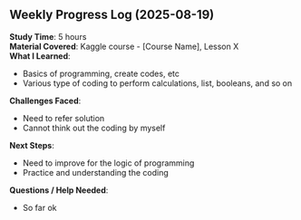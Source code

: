 ## Weekly Progress Log (2025-08-19)

**Study Time**: 5 hours  
**Material Covered**: Kaggle course - [Course Name], Lesson X  
**What I Learned**:
- Basics of programming, create codes, etc
- Various type of coding to perform calculations, list, booleans, and so on

**Challenges Faced**:
- Need to refer solution 
- Cannot think out the coding by myself

**Next Steps**:
- Need to improve for the logic of programming
- Practice and understanding the coding 

**Questions / Help Needed**:
- So far ok
